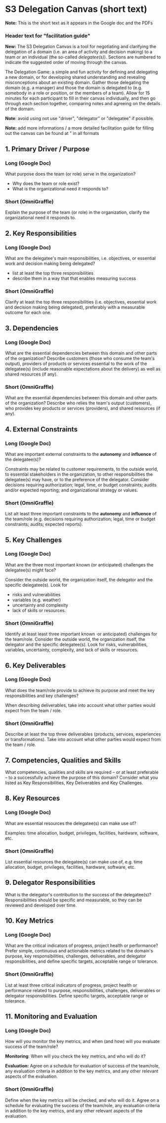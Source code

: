 # S3 Delegation Canvas (short text)

**Note:** This is the short text as it appears in the Google doc and the PDFs

### Header text for "facilitation guide"


**New:** The S3 Delegation Canvas is a tool for negotiating and clarifying the delegation of a domain (i.e. an area of activity and decision making) to a team or an individual (the so-called _delegatee(s)_). Sections are numbered to indicate the suggested order of moving through the canvas.


The Delegation Game: a simple and fun activity for defining and delegating a new domain, or for developing shared understanding and revealing misconceptions about an existing domain. Gather those delegating the domain (e.g. a manager) and those the domain is delegated to (e.g. somebody in a role or position, or the members of a team). Allow for 15 minutes for each participant to fill in their canvas individually, and then go through each section together, comparing notes and agreeing on the details of the domain.

**Note**: avoid using not use "driver", "delegator" or "delegatee" if possible.

**Note:** add more informations / a more detailed facilitation guide for filling out the canvas can be found at <url>" in all formats


## 1. Primary Driver / Purpose

### Long (Google Doc)

What  purpose does the team (or role) serve in the organization?

- Why does the team or role exist?
- What is the organizational need it responds to?

### Short (OmniGraffle)

Explain the purpose of the team (or role) in the organization, clarify the organizational need it responds to.

## 2. Key Responsibilities

### Long (Google Doc)

What are the delegatee's main responsibilities, i.e. objectives, or essential work and decision making being delegated?

* list at least the top three responsibilities
* describe them in a way that that enables measuring success

### Short (OmniGraffle)

Clarify at least the top three responsibilities (i.e. objectives, essential work and decision making being delegated), preferably with a measurable outcome for each one.

## 3. Dependencies

### Long (Google Doc)

What are the essential dependencies between this domain and other parts of the organization? Describe customers (those who consume the team's output), providers of products or services essential to the work of the delegatee(s) (include reasonable expectations about the delivery) as well as shared resources (if any).


### Short (OmniGraffle)

What are the essential dependencies between this domain and other parts of the organization? Describe who relies the team's output (customers), who provides key products or services (providers), and  shared resources (if any).



## 4. External Constraints



### Long (Google Doc)

What are important external constraints to the **autonomy** and **influence** of the delegatee(s)? 

Constraints may be related to customer requirements, to the outside world, to essential stakeholders in the organization, to other responsibilities the delegatee(s) may have, or to the preference of the delegator. Consider decisions requiring authorization; legal, time, or budget constraints; audits and/or expected reporting; and organizational strategy or values.

### Short (OmniGraffle)

List alt least three important constraints to the **autonomy** and **influence** of the team/role (e.g. decisions requiring authorization; legal, time or budget constraints; audits; expected reports).


## 5. Key Challenges


### Long (Google Doc)

What are the three most important known (or anticipated) challenges the delegatee(s) might face? 

Consider the outside world, the organization itself, the delegator and the specific delegatee(s). Look for

-   risks and vulnerabilities
-   variables (e.g. weather)
-   uncertainty and complexity
-   lack of skills or resources.

### Short (OmniGraffle)

Identify at least least three important known ·or anticipated) challenges for the team/role. Consider the outside world, the organization itself, the delegator and the specific delegatee(s). Look for risks, vulnerabilities, variables, uncertainty, complexity, and lack of skills or resources.



## 6. Key Deliverables

### Long (Google Doc)

What does the team/role provide to achieve its purpose and meet the key responsibilities and key challenges? 

When describing deliverables, take into account what other parties would expect from the team / role.

### Short (OmniGraffle)

Describe at least the top three deliverables (products, services, experiences or transformations). Take into account what other parties would expect from the team / role.

## 7. Competencies, Qualities and Skills

What competencies, qualities and skills are required – or at least preferable – to a successfully achieve the purpose of this domain? Consider what you listed as Key Responsibilities, Key Deliverables and Key Challenges.


## 8. Key Resources

### Long (Google Doc)

What are essential resources the delegatee(s) can make use of? 

Examples: time allocation, budget, privileges, facilities, hardware, software, etc.


### Short (OmniGraffle)

List essential resources the delegatee(s) can make use of, e.g. time allocation, budget, privileges, facilities, hardware, software, etc.



## 9. Delegator Responsibilities

What is the delegator's contribution to the success of the delegatee(s)?Responsibilities should be specific and measurable, so they can be reviewed and developed over time.

## 10. Key Metrics

### Long (Google Doc)

What are the critical indicators of progress, project health or performance?  Prefer simple, continuous and actionable metrics related to the domain's purpose, key responsibilities, challenges, deliverables, and delegator responsibilities, and define specific targets, acceptable range or tolerance.

### Short (OmniGraffle)

List at least three critical indicators of progress, project health or performance related to purpose, responsibilities, challenges, deliverables or delegator responsibilities. Define specific targets, acceptable range or tolerance.

## 11. Monitoring and Evaluation

### Long (Google Doc)

How will you monitor the key metrics, and when (and how) will you evaluate  success of the team/role?

**Monitoring**: When will you check  the key metrics, and who will do it?

**Evaluation:**  Agree on a schedule for evaluation of success of the team/role, any evaluation criteria in addition to the key metrics, and any other relevant aspects of the evaluation.

### Short (OmniGraffle)

Define when the key metrics will be checked, and who will do it. Agree on a schedule for evaluating the success of the team/role, any evaluation criteria in addition to the key metrics, and any other relevant aspects of the evaluation.


